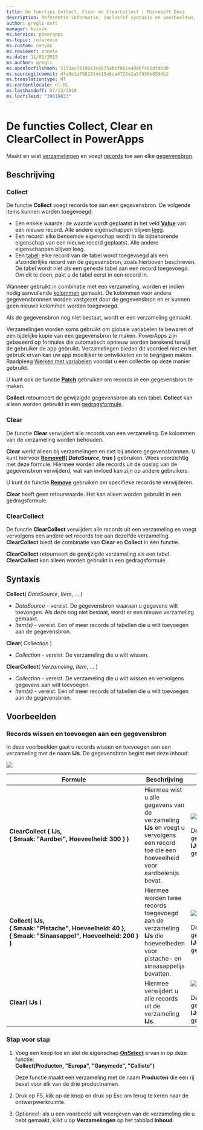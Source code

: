 ```yaml
---
title: De functies Collect, Clear en ClearCollect | Microsoft Docs
description: Referentie-informatie, inclusief syntaxis en voorbeelden, voor de functies Collect, Clear en ClearCollect in PowerApps
author: gregli-msft
manager: kvivek
ms.service: powerapps
ms.topic: reference
ms.custom: canvas
ms.reviewer: anneta
ms.date: 11/01/2015
ms.author: gregli
ms.openlocfilehash: 5153ac79100e3c0875abbf081e480bfc66dfdbd0
ms.sourcegitcommit: dfa0e1a7981814e15e6ca4720e2a5f930e859db1
ms.translationtype: HT
ms.contentlocale: nl-NL
ms.lasthandoff: 07/13/2018
ms.locfileid: "39019833"
---
```

# <a name="collect-clear-and-clearcollect-functions-in-powerapps"></a>De functies Collect, Clear en ClearCollect in PowerApps
Maakt en wist [verzamelingen](../working-with-data-sources.md#collections) en voegt [records](../working-with-tables.md#records) toe aan elke [gegevensbron](../working-with-data-sources.md).

## <a name="description"></a>Beschrijving
### <a name="collect"></a>Collect
De functie **Collect** voegt records toe aan een gegevensbron. De volgende items kunnen worden toegevoegd:

* Een enkele waarde: de waarde wordt geplaatst in het veld **[Value](function-value.md)** van een nieuwe record.  Alle andere eigenschappen blijven [leeg](function-isblank-isempty.md).
* Een record: elke benoemde eigenschap wordt in de bijbehorende eigenschap van een nieuwe record geplaatst.  Alle andere eigenschappen blijven leeg.
* Een [tabel](../working-with-tables.md): elke record van de tabel wordt toegevoegd als een afzonderlijke record van de gegevensbron, zoals hierboven beschreven. De tabel wordt niet als een geneste tabel aan een record toegevoegd. Om dit te doen, pakt u de tabel eerst in een record in.

Wanneer gebruikt in combinatie met een verzameling, worden er indien nodig aanvullende [kolommen](../working-with-tables.md#columns) gemaakt. De kolommen voor andere gegevensbronnen worden vastgezet door de gegevensbron en er kunnen geen nieuwe kolommen worden toegevoegd.  

Als de gegevensbron nog niet bestaat, wordt er een verzameling gemaakt.

Verzamelingen worden soms gebruikt om globale variabelen te bewaren of een tijdelijke kopie van een gegevensbron te maken. PowerApps zijn gebaseerd op formules die automatisch opnieuw worden berekend terwijl de gebruiker de app gebruikt. Verzamelingen bieden dit voordeel niet en het gebruik ervan kan uw app moeilijker te ontwikkelen en te begrijpen maken. Raadpleeg [Werken met variabelen](../working-with-variables.md) voordat u een collectie op deze manier gebruikt.

U kunt ook de functie **[Patch](function-patch.md)** gebruiken om records in een gegevensbron te maken.

**Collect** retourneert de gewijzigde gegevensbron als een tabel.  **Collect** kan alleen worden gebruikt in een [gedragsformule](../working-with-formulas-in-depth.md).

### <a name="clear"></a>Clear
De functie **Clear** verwijdert alle records van een verzameling.  De kolommen van de verzameling worden behouden.

**Clear** werkt alleen bij verzamelingen en niet bij andere gegevensbronnen.  U kunt hiervoor **[RemoveIf](function-remove-removeif.md)( *DataSource*, true )** gebruiken.  Wees voorzichtig met deze formule. Hiermee worden alle records uit de opslag van de gegevensbron verwijderd, wat van invloed kan zijn op andere gebruikers.

U kunt de functie **[Remove](function-remove-removeif.md)** gebruiken om specifieke records te verwijderen.

**Clear** heeft geen retourwaarde.  Het kan alleen worden gebruikt in een gedragsformule.

### <a name="clearcollect"></a>ClearCollect
De functie **ClearCollect** verwijdert alle records uit een verzameling en voegt vervolgens een andere set records toe aan dezelfde verzameling.  **ClearCollect** biedt de combinatie van **Clear** en **Collect** in één functie.

**ClearCollect** retourneert de gewijzigde verzameling als een tabel.  **ClearCollect** kan alleen worden gebruikt in een gedragsformule.

## <a name="syntax"></a>Syntaxis
**Collect**( *DataSource*, *Item*, ... )

* *DataSource* - vereist. De gegevensbron waaraan u gegevens wilt toevoegen.  Als deze nog niet bestaat, wordt er een nieuwe verzameling gemaakt.
* *Item(s)* - vereist.  Een of meer records of tabellen die u wilt toevoegen aan de gegevensbron.  

**Clear**( *Collection* )

* *Collection* - vereist. De verzameling die u wilt wissen.

**ClearCollect**( *Verzameling*, *Item*, ... )

* *Collection* - vereist. De verzameling die u wilt wissen en vervolgens gegevens aan wilt toevoegen.
* *Item(s)* - vereist.  Een of meer records of tabellen die u wilt toevoegen aan de gegevensbron.  

## <a name="examples"></a>Voorbeelden
### <a name="clearing-and-adding-records-to-a-data-source"></a>Records wissen en toevoegen aan een gegevensbron
In deze voorbeelden gaat u records wissen en toevoegen aan een verzameling met de naam **IJs**.  De gegevensbron begint met deze inhoud:

![](media/function-clear-collect-clearcollect/icecream.png)

| Formule | Beschrijving | Resultaat |
| --- | --- | --- |
| **ClearCollect ( IJs, {&nbsp;Smaak:&nbsp;"Aardbei",&nbsp;Hoeveelheid:&nbsp;300&nbsp;} )** |Hiermee wist u alle gegevens van de verzameling **IJs** en voegt u vervolgens een record toe die een hoeveelheid voor aardbeienijs bevat. |<style> img { max-width: none } </style> ![](media/function-clear-collect-clearcollect/icecream-clearcollect.png)<br><br>De gegevensbron **IJs** is ook gewijzigd. |
| **Collect( IJs, {&nbsp;Smaak:&nbsp;"Pistache",&nbsp;Hoeveelheid:&nbsp;40&nbsp;}, {&nbsp;Smaak:&nbsp;"Sinaasappel",&nbsp;Hoeveelheid:&nbsp;200&nbsp;}  )** |Hiermee worden twee records toegevoegd aan de verzameling **IJs** die hoeveelheden voor pistache- en sinaasappelijs bevatten. |![](media/function-clear-collect-clearcollect/icecream-collect.png)<br><br>De gegevensbron **IJs** is ook gewijzigd. |
| **Clear( IJs )** |Hiermee verwijdert u alle records uit de verzameling **IJs**. |![](media/function-clear-collect-clearcollect/icecream-clear.png)<br><br>De gegevensbron **IJs** is ook gewijzigd. |

### <a name="step-by-step"></a>Stap voor stap
1. Voeg een knop toe en stel de eigenschap **[OnSelect](../controls/properties-core.md)** ervan in op deze functie:<br>**Collect(Producten, &quot;Europa&quot;, &quot;Ganymede&quot;, &quot;Callisto&quot;)**
   
    Deze functie maakt een verzameling met de naam **Producten** die een rij bevat voor elk van de drie productnamen.
2. Druk op F5, klik op de knop en druk op Esc om terug te keren naar de ontwerpwerkruimte.
3. Optioneel: als u een voorbeeld wilt weergeven van de verzameling die u hebt gemaakt, klikt u op **Verzamelingen** op het tabblad **Inhoud**.

